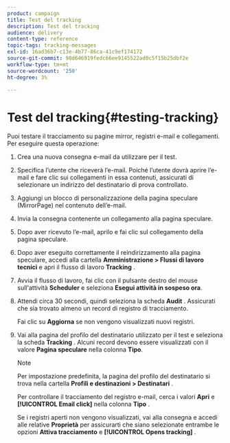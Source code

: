 ```yaml
---
product: campaign
title: Test del tracking
description: Test del tracking
audience: delivery
content-type: reference
topic-tags: tracking-messages
exl-id: 16ad36b7-c13e-4b77-86ca-41c9ef174172
source-git-commit: 98d646919fedc66ee9145522ad0c5f15b25dbf2e
workflow-type: tm+mt
source-wordcount: '250'
ht-degree: 3%

---
```


# Test del tracking{#testing-tracking}

Puoi testare il tracciamento su pagine mirror, registri e-mail e collegamenti. Per eseguire questa operazione:

1. Crea una nuova consegna e-mail da utilizzare per il test.
1. Specifica l’utente che riceverà l’e-mail. Poiché l’utente dovrà aprire l’e-mail e fare clic sui collegamenti in essa contenuti, assicurati di selezionare un indirizzo del destinatario di prova controllato.
1. Aggiungi un blocco di personalizzazione della pagina speculare (MirrorPage) nel contenuto dell’e-mail.
1. Invia la consegna contenente un collegamento alla pagina speculare.
1. Dopo aver ricevuto l’e-mail, aprilo e fai clic sul collegamento della pagina speculare.
1. Dopo aver eseguito correttamente il reindirizzamento alla pagina speculare, accedi alla cartella **Amministrazione > Flussi di lavoro tecnici** e apri il flusso di lavoro **Tracking** .
1. Avvia il flusso di lavoro, fai clic con il pulsante destro del mouse sull&#39;attività **Scheduler** e seleziona **Esegui attività in sospeso ora**.
1. Attendi circa 30 secondi, quindi seleziona la scheda **Audit** . Assicurati che sia trovato almeno un record di registro di tracciamento.

   Fai clic su **Aggiorna** se non vengono visualizzati nuovi registri.

1. Vai alla pagina del profilo del destinatario utilizzato per il test e seleziona la scheda **Tracking** . Alcuni record devono essere visualizzati con il valore **Pagina speculare** nella colonna **Tipo**.

   >[!NOTE]
   >
   >Per impostazione predefinita, la pagina del profilo del destinatario si trova nella cartella **Profili e destinazioni > Destinatari** .

   Per controllare il tracciamento del registro e-mail, cerca i valori **Apri** e **[!UICONTROL Email click]** nella colonna **Tipo** .

   Se i registri aperti non vengono visualizzati, vai alla consegna e accedi alle relative **Proprietà** per assicurarti che siano selezionate entrambe le opzioni **Attiva tracciamento** e **[!UICONTROL Opens tracking]** .

